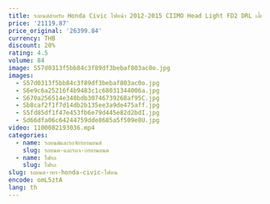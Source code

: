 ```yaml
---
title: รถยนต์สําหรับ Honda Civic ไฟหน้า 2012-2015 CIIMO Head Light FD2 DRL เลี้ยวสัญญาณ Low High Beam เลนส์โปรเจคเตอร์
price: '21119.87'
price_original: '26399.84'
currency: THB
discount: 20%
rating: 4.5
volume: 84
image: S57d0313f5bb84c3f89df3bebaf803ac0o.jpg
images:
  - S57d0313f5bb84c3f89df3bebaf803ac0o.jpg
  - S6e9c6a25216f4b9483c1c68031344006a.jpg
  - S670a256514e348bdb30746739268af95C.jpg
  - Sb8caf2f1f7d14db2b135ee3a9de475aff.jpg
  - S5fd85df1f47e453fb6e79d445e82d2bdI.jpg
  - Sd66dfa06c64244759dde8685a5f509e8U.jpg
video: 1100082193036.mp4
categories:
  - name: รถยนต์และรถจักรยานยนต์
    slug: รถยนต-และรถจ-กรยานยนต
  - name: ไฟรถ
    slug: ไฟรถ
slug: รถยนต-าหร-honda-civic-ไฟหน
encode: omL5ztA
lang: th
---
```

  